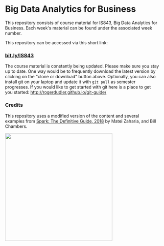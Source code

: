 # Big Data Analytics for Business

This repository consists of course material for IS843, Big Data Analytics for Business. Each week's material can be found under the associated week number.

This repository can be accessed via this short link:
### [bit.ly/IS843](http://bit.ly/IS843)

The course material is constantly being updated. Please make sure you stay up to date. One way would be to frequently download the latest version by clicking on the "clone or download" button above. Optionally, you can also install git on your laptop and update it with `git pull` as semester progresses. If you would like to get started with git here is a place to get you started: http://rogerdudler.github.io/git-guide/

### Credits
This repository uses a modified version of the content and several examples from [Spark: The Definitive Guide, 2018](https://learning.oreilly.com/library/view/spark-the-definitive/9781491912201/) by Matei Zaharia, and Bill Chambers.

<img src="https://github.com/soltaniehha/Big-Data-Analytics-for-Business/blob/master/figs/Spark-the-Definitive-Guide.jpg?raw=true" align="center" width="350"/>
